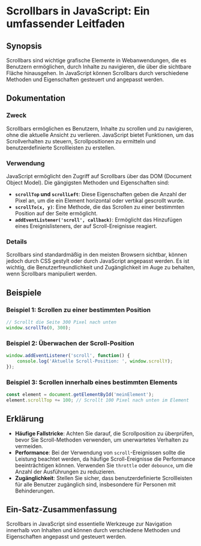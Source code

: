 <!--
Meta Description: # Scrollbars in JavaScript: Ein umfassender Leitfaden ## Synopsis Scrollbars sind wichtige grafische Elemente in Webanwendungen, die es Benutzern ermö...
Meta Keywords: die, und, javascript, scrollbars, scroll
-->

# Scrollbars in JavaScript: Ein umfassender Leitfaden

## Synopsis
Scrollbars sind wichtige grafische Elemente in Webanwendungen, die es Benutzern ermöglichen, durch Inhalte zu navigieren, die über die sichtbare Fläche hinausgehen. In JavaScript können Scrollbars durch verschiedene Methoden und Eigenschaften gesteuert und angepasst werden.

## Dokumentation
### Zweck
Scrollbars ermöglichen es Benutzern, Inhalte zu scrollen und zu navigieren, ohne die aktuelle Ansicht zu verlieren. JavaScript bietet Funktionen, um das Scrollverhalten zu steuern, Scrollpositionen zu ermitteln und benutzerdefinierte Scrollleisten zu erstellen.

### Verwendung
JavaScript ermöglicht den Zugriff auf Scrollbars über das DOM (Document Object Model). Die gängigsten Methoden und Eigenschaften sind:

- **`scrollTop` und `scrollLeft`**: Diese Eigenschaften geben die Anzahl der Pixel an, um die ein Element horizontal oder vertikal gescrollt wurde.
- **`scrollTo(x, y)`**: Eine Methode, die das Scrollen zu einer bestimmten Position auf der Seite ermöglicht.
- **`addEventListener('scroll', callback)`**: Ermöglicht das Hinzufügen eines Ereignislisteners, der auf Scroll-Ereignisse reagiert.

### Details
Scrollbars sind standardmäßig in den meisten Browsern sichtbar, können jedoch durch CSS gestylt oder durch JavaScript angepasst werden. Es ist wichtig, die Benutzerfreundlichkeit und Zugänglichkeit im Auge zu behalten, wenn Scrollbars manipuliert werden. 

## Beispiele
### Beispiel 1: Scrollen zu einer bestimmten Position
```javascript
// Scrollt die Seite 300 Pixel nach unten
window.scrollTo(0, 300);
```

### Beispiel 2: Überwachen der Scroll-Position
```javascript
window.addEventListener('scroll', function() {
    console.log('Aktuelle Scroll-Position: ', window.scrollY);
});
```

### Beispiel 3: Scrollen innerhalb eines bestimmten Elements
```javascript
const element = document.getElementById('meinElement');
element.scrollTop += 100; // Scrollt 100 Pixel nach unten im Element
```

## Erklärung
- **Häufige Fallstricke**: Achten Sie darauf, die Scrollposition zu überprüfen, bevor Sie Scroll-Methoden verwenden, um unerwartetes Verhalten zu vermeiden.
- **Performance**: Bei der Verwendung von `scroll`-Ereignissen sollte die Leistung beachtet werden, da häufige Scroll-Ereignisse die Performance beeinträchtigen können. Verwenden Sie `throttle` oder `debounce`, um die Anzahl der Ausführungen zu reduzieren.
- **Zugänglichkeit**: Stellen Sie sicher, dass benutzerdefinierte Scrollleisten für alle Benutzer zugänglich sind, insbesondere für Personen mit Behinderungen.

## Ein-Satz-Zusammenfassung
Scrollbars in JavaScript sind essentielle Werkzeuge zur Navigation innerhalb von Inhalten und können durch verschiedene Methoden und Eigenschaften angepasst und gesteuert werden.
